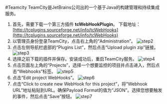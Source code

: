 #Teamcity
TeamCity是JetBrains公司出的一个基于Java的构建管理和持续集成服务。

1. 首先，需要下载一个第三方插件 **tcWebHookPlugin**。 下载地址：[http://tcplugins.sourceforge.net/info/tcWebHooks](http://tcplugins.sourceforge.net/info/tcWebHooks)
1. 以管理员身份登录TeamCity，点击右上角的“Administration”。
![step2](https://s3.cn-north-1.amazonaws.com.cn/grouk-public/integration/teamcity/teamcity_step2.png)
1. 点击左侧导航栏底部的“Plugins List”，然后点击“Upload plugin zip”链接。
![step3](https://s3.cn-north-1.amazonaws.com.cn/grouk-public/integration/teamcity/teamcity_step3.png)
1. 选择之前下载的插件并保存。安装成功后，重启TeamCity服务。
![step4](https://s3.cn-north-1.amazonaws.com.cn/grouk-public/integration/teamcity/teamcity_step4.png)
1. 点击页面左上角的“Projects”，选择一个想要监控的项目并点击进入，然后点击“Webhooks”标签。
![step5](https://s3.cn-north-1.amazonaws.com.cn/grouk-public/integration/teamcity/teamcity_step5.png)
1. 点击“Edit project WebHooks”。
![step6](https://s3.cn-north-1.amazonaws.com.cn/grouk-public/integration/teamcity/teamcity_step6.png)
1. 点击“Click to create new WebHook for this project”，将“Webhook URL”地址粘贴到URL。确保Payload Format的值为“JSON”。选择您想要触发的事件，然后点击“Save”按钮。
![step7](https://s3.cn-north-1.amazonaws.com.cn/grouk-public/integration/teamcity/teamcity_step7.png)